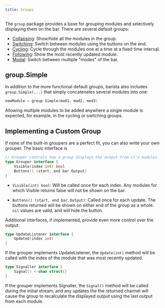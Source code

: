 ```yaml
---
title: Groups
---
```


The `group` package provides a base for grouping modules and selectively displaying them on the bar.
There are several default groups:

* [Collapsing](/group/collapsing): Show/hide all the modules in the group.
* [Switching](/group/switching): Switch between modules using the buttons on the end.
* [Cycling](/group/cycling): Cycle through the modules one at a time at a fixed time interval.
* [Following](/group/following): Show the most recently updated module.
* [Modal](/group/modal): Switch between multiple "modes" of the bar.

## group.Simple

In addition to the more functional default groups, barista also includes `group.Simple(...)` that
simply concatenates several modules into one:

```go
newModule = group.Simple(mod1, mod2, mod3)
```

Allowing multiple modules to be added anywhere a single module is expected, for example, in the
cycling or switching groups.

## Implementing a Custom Group

If none of the built-in groupers are a perfect fit, you can also write your own grouper. The basic
interface is

```go
// Grouper controls how a group displays the output from it's modules.
type Grouper interface {
	Visible(index int) bool
	Buttons() (start, end bar.Output)
}
```

* `Visible(int) bool`: Will be called once for each index. Any modules for which Visible returns
  false will not be shown on the bar.

* `Buttons() (start, end bar.Output)`: Called once for each update. The buttons returned will be
  shown on either end of the group as a whole. `nil` values are valid, and will hide the button.

Additional interfaces, if implemented, provide even more control over the output:

```go
type UpdateListener interface {
	Updated(index int)
}
```

If the grouper implements UpdateListener, the `Update(int)` method will be called with the index of
the module that was most recently updated.

```go
type Signaller interface {
	Signal() <-chan struct{}
}
```

If the grouper implements Signaller, the `Signal()` method will be called during the initial stream,
and any updates the the returned channel will cause the group to recalculate the displayed output
using the last output from each module.
